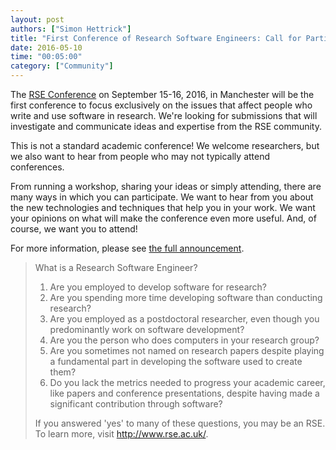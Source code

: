 ```yaml
---
layout: post
authors: ["Simon Hettrick"]
title: "First Conference of Research Software Engineers: Call for Participation"
date: 2016-05-10
time: "00:05:00"
category: ["Community"]
---
```

The [RSE Conference](http://www.rse.ac.uk/conf2016) on September 15-16, 2016, in Manchester
will be the first conference to focus exclusively on the issues that affect people who write and use software in research.
We're looking for submissions that will investigate and communicate ideas and expertise from the RSE community.

This is not a standard academic conference!
We welcome researchers,
but we also want to hear from people who may not typically attend conferences.

From running a workshop, sharing your ideas or simply attending, there are many ways in which you can participate.
We want to hear from you about the new technologies and techniques that help you in your work.
We want your opinions on what will make the conference even more useful. And, of course, we want you to attend!

For more information,
please see [the full announcement](http://www.software.ac.uk/news/2016-05-09-first-ever-conference-research-software-engineers-call-participation).

> What is a Research Software Engineer?
>
> 1.  Are you employed to develop software for research?
> 1.  Are you spending more time developing software than conducting research?
> 1.  Are you employed as a postdoctoral researcher, even though you predominantly work on software development?
> 1.  Are you the person who does computers in your research group?
> 1.  Are you sometimes not named on research papers despite playing a fundamental part in developing the software used to create them?
> 1.  Do you lack the metrics needed to progress your academic career, like papers and conference presentations,
>     despite having made a significant contribution through software?
>
> If you answered 'yes' to many of these questions, you may be an RSE.
> To learn more, visit <http://www.rse.ac.uk/>.
